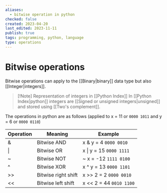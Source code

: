 ```yaml
---
aliases:
  - bitwise operation in python
checked: false
created: 2023-04-20
last_edited: 2023-11-11
publish: true
tags: programming, python, language
type: operations
---
```

# Bitwise operations

Bitwise operations can apply to the [[Binary|binary]] data type but also [[Integer|integers]].

 > [!Note] Representation of integers in [[Python Index]]
 > In [[Python Index|python]] integers are [[Signed or unsigned integers|unsigned]] and stored using [[Two's complement]].

The operations in python are as follows (applied to x = 11 or `0000 1011` and y = 6 or `0000 0110`)

| Operation | Meaning             | Example                 |
| --------- | ------------------- | ----------------------- |
| &         | Bitwise AND         | x & y = 4 `0000 0010`   |
| \|        | Bitwise OR          | x \| y = 15 `0000 1111` |
| \~        | Bitwise NOT         | ~ x = -12 `1111 0100`   |
| \^        | Bitwise XOR         | x \^ y = 13 `0000 1101` |
| >>        | Bitwise right shift | x >> 2 = 2 `0000 0010`  |
| <<        | Bitwise left shift  | x << 2 = 44 `0010 1100` |
